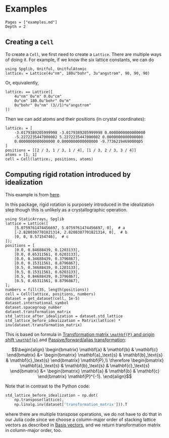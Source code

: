 # Examples

```@contents
Pages = ["examples.md"]
Depth = 2
```

## Creating a `Cell`

To create a `Cell`, we first need to create a `Lattice`.
There are multiple ways of doing it. For example, if we know the six lattice constants,
we can do

```@repl 1
using Spglib, Unitful, UnitfulAtomic
lattice₁ = Lattice(4u"nm", 180u"bohr", 3u"angstrom", 90, 90, 90)
```

Or, equivalently,

```@repl 1
lattice₁ == Lattice([
    4u"nm" 0u"m" 0.0u"cm"
    0u"cm" 180.0u"bohr" 0u"m"
    0u"bohr" 0u"nm" (3//1)*u"angstrom"
])
```

Then we can add atoms and their positions (in crystal coordinates):

```@repl 1
lattice₂ = [
    -3.0179389205999998 -3.0179389205999998 0.0000000000000000
    -5.2272235447000002 5.2272235447000002 0.0000000000000000
    0.0000000000000000 0.0000000000000000 -9.7736219469000005
]
positions = [[2 / 3, 1 / 3, 1 / 4], [1 / 3, 2 / 3, 3 / 4]]
atoms = [1, 1]
cell = Cell(lattice₂, positions, atoms)
```

## Computing rigid rotation introduced by idealization

This example is from
[here](https://spglib.readthedocs.io/en/latest/definition.html#computing-rigid-rotation-introduced-by-idealization).

In this package, rigid rotation is purposely introduced in the idealization step though this
is unlikely as a crystallographic operation.

```@repl
using StaticArrays, Spglib
lattice = Lattice([
    [5.0759761474456697, 5.0759761474456697, 0],  # a
    [-2.8280307701821314, 2.8280307701821314, 0],  # b
    [0, 0, 8.57154746],  # c
]);
positions = [
    [0.0, 0.84688439, 0.1203133],
    [0.0, 0.65311561, 0.6203133],
    [0.0, 0.34688439, 0.3796867],
    [0.0, 0.15311561, 0.8796867],
    [0.5, 0.34688439, 0.1203133],
    [0.5, 0.15311561, 0.6203133],
    [0.5, 0.84688439, 0.3796867],
    [0.5, 0.65311561, 0.8796867],
];
numbers = fill(35, length(positions))
cell = Cell(lattice, positions, numbers)
dataset = get_dataset(cell, 1e-5)
dataset.international_symbol
dataset.spacegroup_number
dataset.transformation_matrix
std_lattice_after_idealization = dataset.std_lattice
std_lattice_before_idealization = Matrix(lattice) * inv(dataset.transformation_matrix)
```

This is based on formula in
[Transformation matrix ``\mathbf{P}`` and origin shift ``\mathbf{p}``](@ref)
and [Passive/forward/alias transformation](@ref):

```math
\begin{align}
    \begin{bmatrix} \mathbf{a} & \mathbf{b} & \mathbf{c} \end{bmatrix} &=
    \begin{bmatrix} \mathbf{a}_\text{s} & \mathbf{b}_\text{s} & \mathbf{c}_\text{s} \end{bmatrix}
    \mathbf{P},\\
    \therefore \begin{bmatrix} \mathbf{a}_\text{s} & \mathbf{b}_\text{s} & \mathbf{c}_\text{s} \end{bmatrix} &=
    \begin{bmatrix} \mathbf{a} & \mathbf{b} & \mathbf{c} \end{bmatrix} \mathbf{P}^{-1}.
\end{align}
```

Note that in contrast to the Python code:

```python
std_lattice_before_idealization = np.dot(
    np.transpose(lattice),
    np.linalg.inv(dataset['transformation_matrix'])).T
```

where there are multiple transpose operations, we do not have to do that in our Julia
code since we choose a column-major order of stacking lattice vectors as described in
[Basis vectors](@ref), and we return transformation matrix in column-major order, too.
